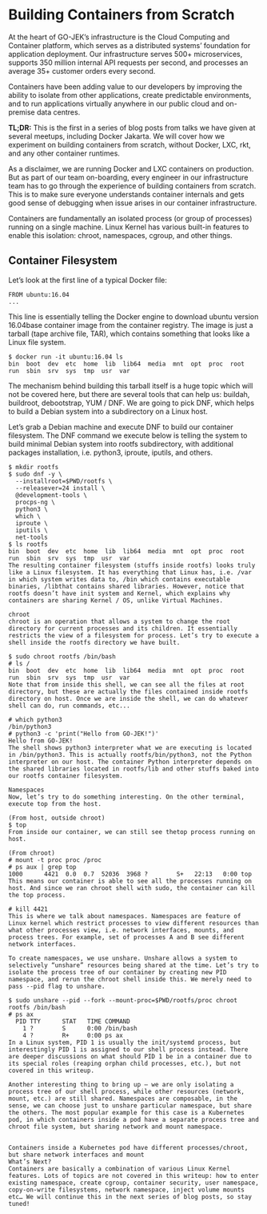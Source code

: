 # Building Containers from Scratch

At the heart of GO-JEK’s infrastructure is the Cloud Computing and Container platform, which serves as a distributed systems’ foundation for application deployment. Our infrastructure serves 500+ microservices, supports 350 million internal API requests per second, and processes an average 35+ customer orders every second.

Containers have been adding value to our developers by improving the ability to isolate from other applications, create predictable environments, and to run applications virtually anywhere in our public cloud and on-premise data centres.

**TL;DR:** This is the first in a series of blog posts from talks we have given at several meetups, including Docker Jakarta. We will cover how we experiment on building containers from scratch, without Docker, LXC, rkt, and any other container runtimes.

As a disclaimer, we are running Docker and LXC containers on production. But as part of our team on-boarding, every engineer in our infrastructure team has to go through the experience of building containers from scratch. This is to make sure everyone understands container internals and gets good sense of debugging when issue arises in our container infrastructure.

Containers are fundamentally an isolated process (or group of processes) running on a single machine. Linux Kernel has various built-in features to enable this isolation: chroot, namespaces, cgroup, and other things.

## Container Filesystem

Let’s look at the first line of a typical Docker file:

```
FROM ubuntu:16.04
...
```

This line is essentially telling the Docker engine to download ubuntu version 16.04base container image from the container registry. The image is just a tarball (tape archive file, TAR), which contains something that looks like a Linux file system.

```
$ docker run -it ubuntu:16.04 ls
bin  boot  dev  etc  home  lib  lib64  media  mnt  opt  proc  root  run  sbin  srv  sys  tmp  usr  var
```

The mechanism behind building this tarball itself is a huge topic which will not be covered here, but there are several tools that can help us: buildah, buildroot, debootstrap, YUM / DNF. We are going to pick DNF, which helps to build a Debian system into a subdirectory on a Linux host.

Let’s grab a Debian machine and execute DNF to build our container filesystem. The DNF command we execute below is telling the system to build minimal Debian system into rootfs subdirectory, with additional packages installation, i.e. python3, iproute, iputils, and others.

```
$ mkdir rootfs
$ sudo dnf -y \
  --installroot=$PWD/rootfs \
  --releasever=24 install \
  @development-tools \
  procps-ng \
  python3 \
  which \
  iproute \
  iputils \
  net-tools
$ ls rootfs
bin  boot  dev  etc  home  lib  lib64  media  mnt  opt  proc  root  run  sbin  srv  sys  tmp  usr  var
The resulting container filesystem (stuffs inside rootfs) looks truly like a Linux filesystem. It has everything that Linux has, i.e. /var in which system writes data to, /bin which contains executable binaries, /libthat contains shared libraries. However, notice that rootfs doesn’t have init system and Kernel, which explains why containers are sharing Kernel / OS, unlike Virtual Machines.

chroot
chroot is an operation that allows a system to change the root directory for current processes and its children. It essentially restricts the view of a filesystem for process. Let’s try to execute a shell inside the rootfs directory we have built.

$ sudo chroot rootfs /bin/bash
# ls /
bin  boot  dev  etc  home  lib  lib64  media  mnt  opt  proc  root  run  sbin  srv  sys  tmp  usr  var
Note that from inside this shell, we can see all the files at root directory, but these are actually the files contained inside rootfs directory on host. Once we are inside the shell, we can do whatever shell can do, run commands, etc...

# which python3
/bin/python3
# python3 -c 'print("Hello from GO-JEK!")'
Hello from GO-JEK!
The shell shows python3 interpreter what we are executing is located in /bin/python3. This is actually rootfs/bin/python3, not the Python interpreter on our host. The container Python interpreter depends on the shared libraries located in rootfs/lib and other stuffs baked into our rootfs container filesystem.

Namespaces
Now, let’s try to do something interesting. On the other terminal, execute top from the host.

(From host, outside chroot)
$ top
From inside our container, we can still see thetop process running on host.

(From chroot)
# mount -t proc proc /proc
# ps aux | grep top
1000      4421  0.0  0.7  52036  3968 ?        S+   22:13   0:00 top
This means our container is able to see all the processes running on host. And since we ran chroot shell with sudo, the container can kill the top process.

# kill 4421
This is where we talk about namespaces. Namespaces are feature of Linux kernel which restrict processes to view different resources than what other processes view, i.e. network interfaces, mounts, and process trees. For example, set of processes A and B see different network interfaces.

To create namespaces, we use unshare. Unshare allows a system to selectively “unshare” resources being shared at the time. Let’s try to isolate the process tree of our container by creating new PID namespace, and rerun the chroot shell inside this. We merely need to pass --pid flag to unshare.

$ sudo unshare --pid --fork --mount-proc=$PWD/rootfs/proc chroot rootfs /bin/bash
# ps ax
  PID TTY      STAT   TIME COMMAND
    1 ?        S      0:00 /bin/bash
    4 ?        R+     0:00 ps ax
In a Linux system, PID 1 is usually the init/systemd process, but interestingly PID 1 is assigned to our shell process instead. There are deeper discussions on what should PID 1 be in a container due to its special roles (reaping orphan child processes, etc.), but not covered in this writeup.

Another interesting thing to bring up — we are only isolating a process tree of our shell process, while other resources (network, mount, etc.) are still shared. Namespaces are composable, in the sense, we can choose just to unshare particular namespace, but share the others. The most popular example for this case is a Kubernetes pod, in which containers inside a pod have a separate process tree and chroot file system, but sharing network and mount namespace.


Containers inside a Kubernetes pod have different processes/chroot, but share network interfaces and mount
What’s Next?
Containers are basically a combination of various Linux Kernel features. Lots of topics are not covered in this writeup: how to enter existing namespace, create cgroup, container security, user namespace, copy-on-write filesystems, network namespace, inject volume mounts etc… We will continue this in the next series of blog posts, so stay tuned!
